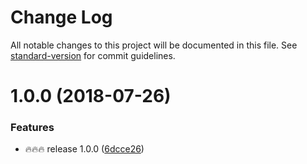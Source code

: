 # Change Log

All notable changes to this project will be documented in this file. See [standard-version](https://github.com/conventional-changelog/standard-version) for commit guidelines.

<a name="1.0.0"></a>
# 1.0.0 (2018-07-26)


### Features

* 🔥🔥🔥 release 1.0.0 ([6dcce26](https://github.com/dimabory/ecoji-js/commit/6dcce26))
